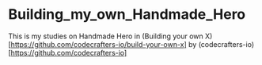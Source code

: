 # Building_my_own_Handmade_Hero

This is my studies on Handmade Hero in (Building your own X)[https://github.com/codecrafters-io/build-your-own-x] by (codecrafters-io)[https://github.com/codecrafters-io]
